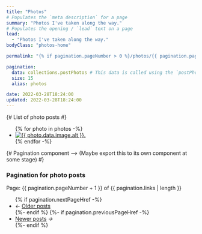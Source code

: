 ```yaml
---
title: "Photos"
# Populates the `meta description` for a page
summary: "Photos I've taken along the way."
# Populates the opening / `lead` text on a page
lead:
  - "Photos I've taken along the way."
bodyClass: "photos-home"

permalink: "{% if pagination.pageNumber > 0 %}/photos/{{ pagination.pageNumber + 1 }}/index.html{% else %}/photos.html{% endif %}"

pagination:
  data: collections.postPhotos # This data is called using the `postPhotos.js` collection script
  size: 15
  alias: photos

date: 2022-03-28T18:24:00
updated: 2022-03-28T18:24:00
---
```


{# List of photo posts #}
<ul role="list" class="photos__list | auto-grid | no-list">
{% for photo in photos -%}
  <li class="photos__list-item">
    <a href="{{ photo.url }}">
      <img src="{{ photo.data.image.src }}"
        alt="{{ photo.data.image.alt }}."
        width="{{ photo.data.image.width }}"
        height="{{ photo.data.image.height }}"
        class="obj-fit"
        loading="lazy"
        decoding="async">
    </a>
  </li>
{% endfor -%}
</ul>

{# Pagination component --> (Maybe export this to its own component at some stage) #}
<nav class="pagination">
  <h3 class="visually-hidden">Pagination for photo posts</h3>
  <span class="visually-hidden">Page: {{ pagination.pageNumber + 1 }} of {{ pagination.links | length  }}</span>
  <ul role="list" class="pagination__list | no-list">
    {% if pagination.nextPageHref -%}
      <li class="pagination__list-item">
        <i aria-hidden="true">&larr;</i>
        <a href="{{ pagination.nextPageHref }}">Older <span class="visually-hidden">posts</span></a>
      </li>
    {%- endif %}
    {%- if pagination.previousPageHref -%}
      <li class="pagination__list-item">
        <a href="{{ pagination.previousPageHref }}">Newer <span class="visually-hidden">posts</span></a>
        <i aria-hidden="true">&rarr;</i>
      </li>
    {%- endif %}
  </ul>
</nav>
